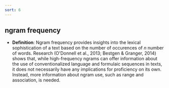 ```yaml
---
sort: 6
---
```


## ngram frequency
- **Definition**: Ngram frequency provides insights into the lexical sophistication of a text based on the number of occurences of *n* number of words. Research (O'Donnell et al., 2013; Bestgen & Granger, 2014) shows that, while high-frequency ngrams can offer information about the use of conventionalized language and formulaic sequences in texts, it does not necessarily have any implications for proficiency on its own. Instead, more information about ngram use, such as range and association, is needed.

